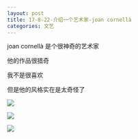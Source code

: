 ```yaml
---
layout: post
title: 17-8-22-介绍一个艺术家-joan cornellà
categories: 文艺
---
```


joan cornellà 是个很神奇的艺术家

他的作品很猎奇

我不是很喜欢

但是他的风格实在是太奇怪了

![](https://timgsa.baidu.com/timg?image&quality=80&size=b9999_10000&sec=1503425721582&di=b90f6be85560938966022fee36b5b371&imgtype=0&src=http%3A%2F%2Ficrvb3jy.xinmedia.com%2Fsolomo%2Farticle%2F102001%2F76B50D78-0703-4C19-7893-04AB44401CEA.jpg)

![](https://timgsa.baidu.com/timg?image&quality=80&size=b9999_10000&sec=1503425770303&di=12791ccd456011115c1eec8b142a7199&imgtype=0&src=http%3A%2F%2Fimg1.cache.netease.com%2Fcatchpic%2F0%2F0D%2F0D6645D4515EC664FE9CDDA25F2785E8.jpg)

![](https://timgsa.baidu.com/timg?image&quality=80&size=b9999_10000&sec=1503425782959&di=31b8d9ee462ca8e3e6767207ee10c7f9&imgtype=0&src=http%3A%2F%2Frs3.sinahk.net%2Fcap%2F33%2F2016%2F06%2F20%2F2%2F2aa9ba21149c3200bd3df5ef017c31ab.jpg)